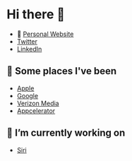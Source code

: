 # Hi there 👋

- 👾  [Personal Website](https://www.fusion94.org/)
- [Twitter](https://twitter.com/fusion94)
- [LinkedIn](https://www.linkedin.com/in/fusion94/)

## 🚀  Some places I've been
- [Apple](https://apple.com)
- [Google](https://google.com)
- [Verizon Media](https://www.verizonmedia.com/)
- [Appcelerator](https://appcelerator.com)

## 🔭 I’m currently working on
 - [Siri](https://www.apple.com/siri/)
<!--
**fusion94/fusion94** is a ✨ _special_ ✨ repository because its `README.md` (this file) appears on your GitHub profile.

Here are some ideas to get you started:

- 🔭 I’m currently working on ...
- 🌱 I’m currently learning ...
- 👯 I’m looking to collaborate on ...
- 🤔 I’m looking for help with ...
- 💬 Ask me about ...
- 📫 How to reach me: ...
- 😄 Pronouns: ...
- ⚡ Fun fact: ...
-->
